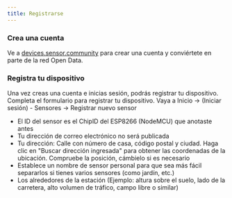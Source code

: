 ```yaml
---
title: Registrarse
---
```


### Crea una cuenta 
Ve a [devices.sensor.community](https://devices.sensor.community/) para crear una cuenta y conviértete en parte de la red Open Data.

### Registra tu dispositivo 
Una vez creas una cuenta e inicias sesión, podrás registrar tu dispositivo. Completa el formulario para registrar tu dispositivo. Vaya a Inicio -> (Iniciar sesión) - Sensores -> Registrar nuevo sensor

* El ID del sensor es el ChipID del ESP8266 (NodeMCU) que anotaste antes
* Tu dirección de correo electrónico no será publicada
* Tu dirección: Calle con número de casa, código postal y ciudad. Haga clic en "Buscar dirección ingresada" para obtener las coordenadas de la ubicación. Compruebe la posición, cámbielo si es necesario
* Establece un nombre de sensor personal para que sea más fácil separarlos si tienes varios sensores (como jardín, etc.)
* Los alrededores de la estación (Ejemplo: altura sobre el suelo, lado de la carretera, alto volumen de tráfico, campo libre o similar)
